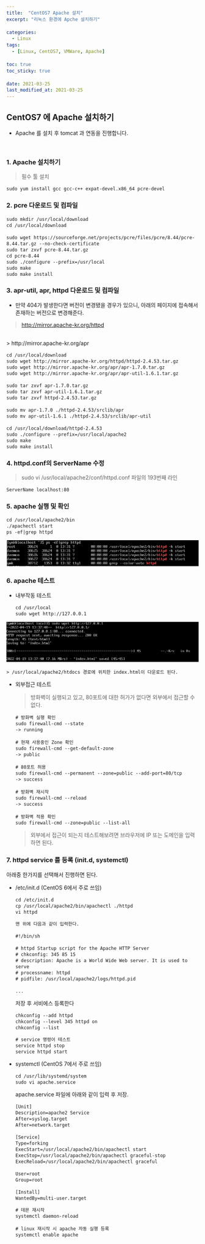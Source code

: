 ```yaml
---
title:  "CentOS7 Apache 설치"
excerpt: "리눅스 환경에 Apche 설치하기"

categories:
  - Linux
tags:
  - [Linux, CentOS7, VMWare, Apache]

toc: true
toc_sticky: true
 
date: 2021-03-25
last_modified_at: 2021-03-25
---
```


## CentOS7 에 Apache 설치하기
- Apache 를 설치 후 tomcat 과 연동을 진행합니다.

<br>


### 1. Apache 설치하기
  > 필수 툴 설치

  ```
  sudo yum install gcc gcc-c++ expat-devel.x86_64 pcre-devel
  ```

### 2. pcre 다운로드 및 컴파일
  ```
  sudo mkdir /usr/local/download
  cd /usr/local/download

  sudo wget https://sourceforge.net/projects/pcre/files/pcre/8.44/pcre-8.44.tar.gz --no-check-certificate
  sudo tar zxvf pcre-8.44.tar.gz 
  cd pcre-8.44
  sudo ./configure --prefix=/usr/local
  sudo make
  sudo make install
  ```

### 3. apr-util, apr, httpd 다운로드 및 컴파일
  - 만약 404가 발생한다면 버전이 변경됐을 경우가 있으니, 아래의 페이지에 접속해서 존재하는 버전으로 변경해준다.

  > http://mirror.apache-kr.org/httpd
  <br>
  > http://mirror.apache-kr.org/apr

  ```
  cd /usr/local/download
  sudo wget http://mirror.apache-kr.org/httpd/httpd-2.4.53.tar.gz
  sudo wget http://mirror.apache-kr.org/apr/apr-1.7.0.tar.gz
  sudo wget http://mirror.apache-kr.org/apr/apr-util-1.6.1.tar.gz

  sudo tar zxvf apr-1.7.0.tar.gz
  sudo tar zxvf apr-util-1.6.1.tar.gz
  sudo tar zxvf httpd-2.4.53.tar.gz

  sudo mv apr-1.7.0 ./httpd-2.4.53/srclib/apr
  sudo mv apr-util-1.6.1 ./httpd-2.4.53/srclib/apr-util

  cd /usr/local/download/httpd-2.4.53
  sudo ./configure --prefix=/usr/local/apache2
  sudo make
  sudo make install
  ```


### 4. httpd.conf의 ServerName 수정
  > sudo vi /usr/local/apache2/conf/httpd.conf 파일의 193번째 라인
  
  ```
  ServerName localhost:80
  ```

### 5. apache 실행 및 확인
  ```
  cd /usr/local/apache2/bin
  ./apachectl start
  ps -ef|grep httpd
  ```

![VMWare](/assets/image/linux/Centos_install_apache_01.PNG)



### 6. apache 테스트
  - 내부작동 테스트
    ```
    cd /usr/local
    sudo wget http://127.0.0.1
    ```

![VMWare](/assets/image/linux/Centos_install_apache_02.PNG)

    > /usr/local/apache2/htdocs 경로에 위치한 index.html이 다운로드 된다.


  - 외부접근 테스트

    > 방화벽이 실행되고 있고, 80포트에 대한 허가가 없다면 외부에서 접근할 수 없다.

    ```
    # 방화벽 실행 확인
    sudo firewall-cmd --state
    -> running
    
    # 현재 사용중인 Zone 확인
    sudo firewall-cmd --get-default-zone
    -> public
    
    # 80포트 허용
    sudo firewall-cmd --permanent --zone=public --add-port=80/tcp
    -> success
    
    # 방화벽 재시작
    sudo firewall-cmd --reload
    -> success
    
    # 방화벽 적용 확인
    sudo firewall-cmd --zone=public --list-all
    ```

    > 외부에서 접근이 되는지 테스트해보려면 브라우저에 IP 또는 도메인을 입력하면 된다. 


### 7. httpd service 를 등록 (init.d, systemctl)
  아래중 한가지를 선택해서 진행하면 된다.

  - /etc/init.d (CentOS 6에서 주로 쓰임)

    ```
    cd /etc/init.d
    cp /usr/local/apache2/bin/apachectl ./httpd
    vi httpd
    ```

    ```
    맨 위에 다음과 같이 입력한다.

    #!/bin/sh 

    # httpd Startup script for the Apache HTTP Server 
    # chkconfig: 345 85 15 
    # description: Apache is a World Wide Web server. It is used to serve 
    # processname: httpd 
    # pidfile: /usr/local/apache2/logs/httpd.pid

    ...
    ```
    저장 후 서비에스 등록한다

    ```
    chkconfig --add httpd
    chkconfig --level 345 httpd on
    chkconfig --list
    ```

    ```
    # service 명령어 테스트
    service httpd stop
    service httpd start
    ```

  - systemctl (CentOS 7에서 주로 쓰임)
    ```
    cd /usr/lib/systemd/system
    sudo vi apache.service
    ```
    apache.service 파일에 아래와 같이 입력 후 저장.
    ```
    [Unit] 
    Description=apache2 Service 
    After=syslog.target 
    After=network.target 

    [Service] 
    Type=forking 
    ExecStart=/usr/local/apache2/bin/apachectl start 
    ExecStop=/usr/local/apache2/bin/apachectl graceful-stop 
    ExecReload=/usr/local/apache2/bin/apachectl graceful 

    User=root
    Group=root

    [Install] 
    WantedBy=multi-user.target
    ```

    ```
    # 데몬 재시작
    systemctl daemon-reload

    # linux 재시작 시 apache 자동 실행 등록
    systemctl enable apache
    ```

